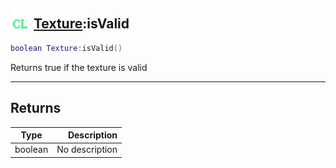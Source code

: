 ## <img src="../../.gitbook/assets/client.png" width="32" height="32" /> [Texture](../texture/README.md):isValid

```lua
boolean Texture:isValid()
```

Returns true if the texture is valid<br>

-----------------
## Returns

| Type   | Description |
| ------ | ----------: |
| boolean | No description |
